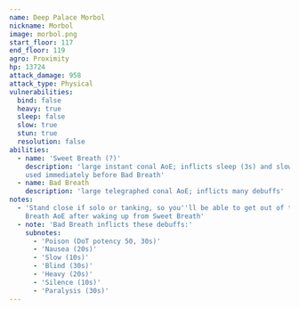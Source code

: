 ```yaml
---
name: Deep Palace Morbol
nickname: Morbol
image: morbol.png
start_floor: 117
end_floor: 119
agro: Proximity
hp: 13724
attack_damage: 958
attack_type: Physical
vulnerabilities:
  bind: false
  heavy: true
  sleep: false
  slow: true
  stun: true
  resolution: false
abilities:
  - name: 'Sweet Breath (?)'
    description: 'large instant conal AoE; inflicts sleep (3s) and slow (10s);
    used immediately before Bad Breath'
  - name: Bad Breath
    description: 'large telegraphed conal AoE; inflicts many debuffs'
notes:
  - 'Stand close if solo or tanking, so you''ll be able to get out of the Bad
    Breath AoE after waking up from Sweet Breath'
  - note: 'Bad Breath inflicts these debuffs:'
    subnotes:
      - 'Poison (DoT potency 50, 30s)'
      - 'Nausea (20s)'
      - 'Slow (10s)'
      - 'Blind (30s)'
      - 'Heavy (20s)'
      - 'Silence (10s)'
      - 'Paralysis (30s)'
---
```

